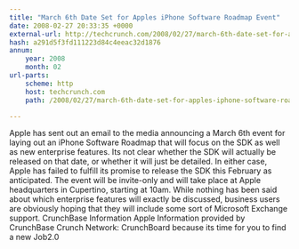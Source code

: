 ```yaml
---
title: "March 6th Date Set for Apples iPhone Software Roadmap Event"
date: 2008-02-27 20:33:35 +0000
external-url: http://techcrunch.com/2008/02/27/march-6th-date-set-for-apples-iphone-software-roadmap-event/
hash: a291d5f3fd111223d84c4eeac32d1876
annum:
    year: 2008
    month: 02
url-parts:
    scheme: http
    host: techcrunch.com
    path: /2008/02/27/march-6th-date-set-for-apples-iphone-software-roadmap-event/

---
```


Apple has sent out an email to the media announcing a March 6th event for laying out an iPhone Software Roadmap that will focus on the SDK as well as new enterprise features.  Its not clear whether the SDK will actually be released on that date, or whether it will just be detailed. In either case, Apple has failed to fulfill its promise to release the SDK this February as anticipated.  The event will be invite-only and will take place at Apple headquarters in Cupertino, starting at 10am.  While nothing has been said about which enterprise features will exactly be discussed, business users are obviously hoping that they will include some sort of Microsoft Exchange support.    CrunchBase Information   Apple  Information provided by CrunchBase   Crunch Network:  CrunchBoard because its time for you to find a new Job2.0

